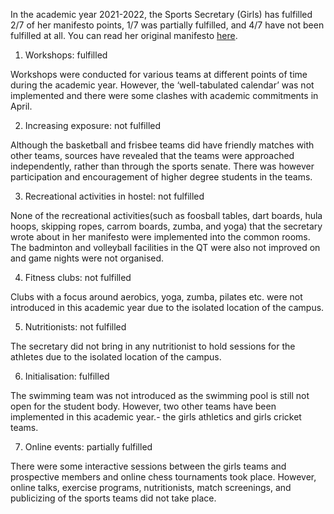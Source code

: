 <p><!-- wp:paragraph --></p>
<p>In the academic year 2021-2022, the Sports Secretary (Girls) has fulfilled 2/7 of her manifesto points, 1/7 was partially fulfilled, and 4/7 have not been fulfilled at all. You can read her original manifesto <a href="https://drive.google.com/file/d/1dH08Up0iEVG-Re9UECgIkGY3Xue-Tl_g/view">here</a>.</p>
<p><!-- /wp:paragraph --></p>
<p><!-- wp:list {"ordered":true} --></p>
<ol>
<li>Workshops: fulfilled</li>
</ol>
<p><!-- /wp:list --></p>
<p><!-- wp:paragraph --></p>
<p>Workshops were conducted for various teams at different points of time during the academic year. However, the ‘well-tabulated calendar’ was not implemented and there were some clashes with academic commitments in April.</p>
<p><!-- /wp:paragraph --></p>
<p><!-- wp:list {"ordered":true,"start":2} --></p>
<ol start="2">
<li>Increasing exposure: not fulfilled</li>
</ol>
<p><!-- /wp:list --></p>
<p><!-- wp:paragraph --></p>
<p>Although the basketball and frisbee teams did have friendly matches with other teams, sources have revealed that the teams were approached independently, rather than through the sports senate. There was however participation and encouragement of higher degree students in the teams.&nbsp;</p>
<p><!-- /wp:paragraph --></p>
<p><!-- wp:list {"ordered":true,"start":3} --></p>
<ol start="3">
<li>Recreational activities in hostel: not fulfilled</li>
</ol>
<p><!-- /wp:list --></p>
<p><!-- wp:paragraph --></p>
<p>None of the recreational activities(such as foosball tables, dart boards, hula hoops, skipping ropes, carrom boards, zumba, and yoga) that the secretary wrote about in her manifesto were implemented into the common rooms. The badminton and volleyball facilities in the QT were also not improved on and game nights were not organised.&nbsp;</p>
<p><!-- /wp:paragraph --></p>
<p><!-- wp:list {"ordered":true,"start":4} --></p>
<ol start="4">
<li>Fitness clubs: not fulfilled</li>
</ol>
<p><!-- /wp:list --></p>
<p><!-- wp:paragraph --></p>
<p>Clubs with a focus around aerobics, yoga, zumba, pilates etc. were not introduced in this academic year due to the isolated location of the campus.</p>
<p><!-- /wp:paragraph --></p>
<p><!-- wp:list {"ordered":true,"start":5} --></p>
<ol start="5">
<li>Nutritionists: not fulfilled</li>
</ol>
<p><!-- /wp:list --></p>
<p><!-- wp:paragraph --></p>
<p>The secretary did not bring in any nutritionist to hold sessions for the athletes due to the isolated location of the campus.</p>
<p><!-- /wp:paragraph --></p>
<p><!-- wp:list {"ordered":true,"start":6} --></p>
<ol start="6">
<li>Initialisation: fulfilled</li>
</ol>
<p><!-- /wp:list --></p>
<p><!-- wp:paragraph --></p>
<p>The swimming team was not introduced as the swimming pool is still not open for the student body. However, two other teams have been implemented in this academic year.- the girls athletics and girls cricket teams.&nbsp;</p>
<p><!-- /wp:paragraph --></p>
<p><!-- wp:list {"ordered":true,"start":7} --></p>
<ol start="7">
<li>Online events: partially fulfilled</li>
</ol>
<p><!-- /wp:list --></p>
<p><!-- wp:paragraph --></p>
<p>There were some interactive sessions between the girls teams and prospective members and online chess tournaments took place. However, online talks, exercise programs, nutritionists, match screenings, and publicizing of the sports teams did not take place.</p>
<p><!-- /wp:paragraph --></p>
